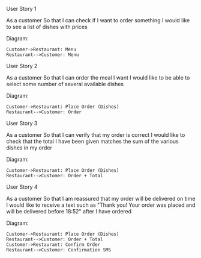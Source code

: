 User Story 1

As a customer
So that I can check if I want to order something
I would like to see a list of dishes with prices

Diagram:
```puml
Customer->Restaurant: Menu
Restaurant-->Customer: Menu
```

User Story 2

As a customer
So that I can order the meal I want
I would like to be able to select some number of several available dishes

Diagram:
```puml
Customer->Restaurant: Place Order (Dishes)
Restaurant-->Customer: Order
```

User Story 3

As a customer
So that I can verify that my order is correct
I would like to check that the total I have been given matches the sum of the various dishes in my order

Diagram:
```puml
Customer->Restaurant: Place Order (Dishes)
Restaurant-->Customer: Order + Total
```

User Story 4

As a customer
So that I am reassured that my order will be delivered on time
I would like to receive a text such as "Thank you! Your order was placed and will be delivered before 18:52" after I have ordered

Diagram:
```puml
Customer->Restaurant: Place Order (Dishes)
Restaurant-->Customer: Order + Total
Customer->Restaurant: Confirm Order
Restaurant-->Customer: Confirmation SMS
```
